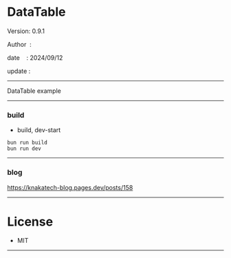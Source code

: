 ﻿# DataTable

 Version: 0.9.1

 Author  :

 date    : 2024/09/12

 update :

***

DataTable example

***
### build

* build, dev-start

```
bun run build
bun run dev
```

***
### blog

https://knakatech-blog.pages.dev/posts/158

***
# License

* MIT

***

